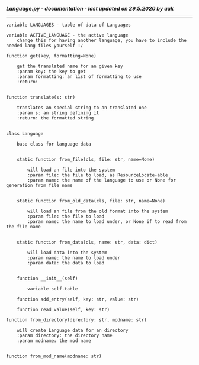 ***Language.py - documentation - last updated on 29.5.2020 by uuk***
___

    variable LANGUAGES - table of data of Languages

    variable ACTIVE_LANGUAGE - the active language
        change this for having another language, you have to include the needed lang files yourself :/

    function get(key, formatting=None)
        
        get the translated name for an given key
        :param key: the key to get
        :param formatting: an list of formatting to use
        :return:


    function translate(s: str)
        
        translates an special string to an translated one
        :param s: an string defining it
        :return: the formatted string


    class Language
        
        base class for language data


        static function from_file(cls, file: str, name=None)
            
            will load an file into the system
            :param file: the file to load, as ResourceLocate-able
            :param name: the name of the language to use or None for generation from file name


        static function from_old_data(cls, file: str, name=None)
            
            will load an file from the old format into the system
            :param file: the file to load
            :param name: the name to load under, or None if to read from the file name


        static function from_data(cls, name: str, data: dict)
            
            will load data into the system
            :param name: the name to load under
            :param data: the data to load


        function __init__(self)

            variable self.table

        function add_entry(self, key: str, value: str)

        function read_value(self, key: str)

    function from_directory(directory: str, modname: str)
        
        will create Language data for an directory
        :param directory: the directory name
        :param modname: the mod name


    function from_mod_name(modname: str)